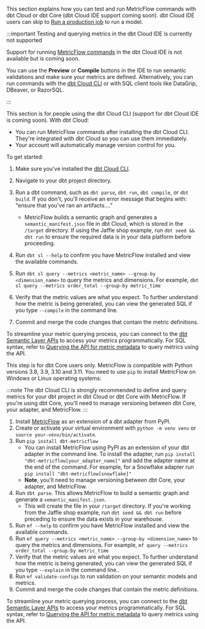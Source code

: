 This section explains how you can test and run MetricFlow commands with dbt Cloud or dbt Core (dbt Cloud IDE support coming soon). dbt Cloud IDE users can skip to [Run a production job](#run-a-production-job) to run a model.

:::important Testing and querying metrics in the dbt Cloud IDE is currently not supported

Support for running [MetricFlow commands](/docs/build/metricflow-commands) in the dbt Cloud IDE is not available but is coming soon. 

You can use the **Preview** or **Compile** buttons in the IDE to run semantic validations and make sure your metrics are defined. Alternatively, you can run commands with the [dbt Cloud CLI](/docs/cloud/cloud-cli-installation) or with SQL client tools like DataGrip, DBeaver, or RazorSQL. 

:::

<Tabs>


<TabItem value="cloud" label="dbt Cloud">


This section is for people using the dbt Cloud CLI (support for dbt Cloud IDE is coming soon). With dbt Cloud:

- You can run MetricFlow commands after installing the dbt Cloud CLI. They're integrated with dbt Cloud so you can use them immediately.
- Your account will automatically manage version control for you.

To get started: 

1. Make sure you've installed the [dbt Cloud CLI](/docs/cloud/cloud-cli-installation). 
2. Navigate to your dbt project directory.
3. Run a dbt command, such as `dbt parse`, `dbt run`, `dbt compile`, or `dbt build`. If you don't, you'll receive an error message that begins with: "ensure that you've ran an artifacts...."
   - MetricFlow builds a semantic graph and generates a `semantic_manifest.json` file in dbt Cloud, which is stored in the `/target` directory. If using the Jaffle shop example, run `dbt seed && dbt run` to ensure the required data is in your data platform before proceeding.

4. Run `dbt sl --help` to confirm you have MetricFlow installed and view the available commands.
5. Run `dbt sl query --metrics <metric_name> --group-by <dimension_name>` to query the metrics and dimensions. For example, `dbt sl query --metrics order_total --group-by metric_time`
6. Verify that the metric values are what you expect. To further understand how the metric is being generated, you can view the generated SQL if you type `--compile` in the command line.
7. Commit and merge the code changes that contain the metric definitions.

To streamline your metric querying process, you can connect to the [dbt Semantic Layer APIs](/docs/dbt-cloud-apis/sl-api-overview) to access your metrics programmatically. For SQL syntax, refer to [Querying the API for metric metadata](/docs/dbt-cloud-apis/sl-jdbc#querying-the-api-for-metric-metadata) to query metrics using the API.


</TabItem>

<TabItem value="core" label="dbt Core">


This step is for dbt Core users only. MetricFlow is compatible with Python versions 3.8, 3.9, 3.10 and 3.11. You need to use `pip` to install MetricFlow on Windows or Linux operating systems:

:::note 
The dbt Cloud CLI is strongly recommended to define and query metrics for your dbt project in dbt Cloud or dbt Core with MetricFlow. If you're using dbt Core, you'll need to manage versioning between dbt Core, your adapter, and MetricFlow.
:::


1. Install [MetricFlow](/docs/build/metricflow-commands) as an extension of a dbt adapter from PyPI.
2. Create or activate your virtual environment with `python -m venv venv` or `source your-venv/bin/activate`.
3. Run `pip install dbt-metricflow`
   - You can install MetricFlow using PyPI as an extension of your dbt adapter in the command line. To install the adapter, run `pip install "dbt-metricflow[your_adapter_name]"` and add the adapter name at the end of the command. For example, for a Snowflake adapter run `pip install "dbt-metricflow[snowflake]"`
   - **Note**, you'll need to manage versioning between dbt Core, your adapter, and MetricFlow.
4. Run `dbt parse`. This allows MetricFlow to build a semantic graph and generate a `semantic_manifest.json`.
   - This will create the file in your `/target` directory. If you're working from the Jaffle shop example, run `dbt seed && dbt run` before preceding to ensure the data exists in your warehouse.
5. Run `mf --help` to confirm you have MetricFlow installed and view the available commands.
6. Run `mf query --metrics <metric_name> --group-by <dimension_name>` to query the metrics and dimensions. For example, `mf query --metrics order_total --group-by metric_time`
7. Verify that the metric values are what you expect. To further understand how the metric is being generated, you can view the generated SQL if you type `--explain` in the command line..
8. Run `mf validate-configs` to run validation on your semantic models and metrics.
9.  Commit and merge the code changes that contain the metric definitions.

To streamline your metric querying process, you can connect to the [dbt Semantic Layer APIs](/docs/dbt-cloud-apis/sl-api-overview) to access your metrics programmatically. For SQL syntax, refer to [Querying the API for metric metadata](/docs/dbt-cloud-apis/sl-jdbc#querying-the-api-for-metric-metadata) to query metrics using the API.


</TabItem>

</Tabs>

